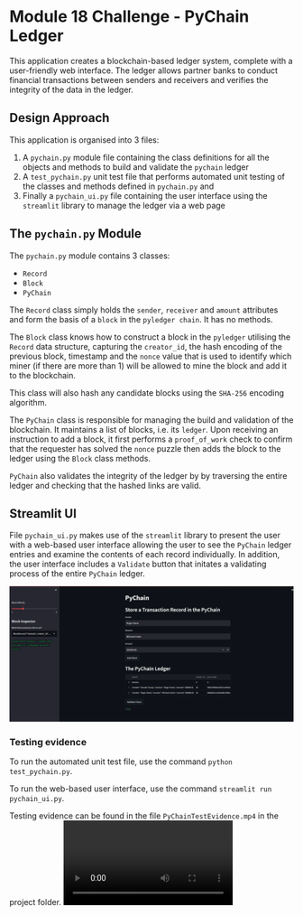 # Module 18 Challenge - PyChain Ledger

This application creates a blockchain-based ledger system, complete with a user-friendly web interface. The ledger allows partner banks to conduct financial transactions between senders and receivers and verifies the integrity of the data in the ledger.

## Design Approach
This application is organised into 3 files:

1. A `pychain.py` module file containing the class definitions for all the objects and methods to build and validate the `pychain` ledger
2. A `test_pychain.py` unit test file that performs automated unit testing of the classes and methods defined in `pychain.py` and
3. Finally a `pychain_ui.py` file containing the user interface using the `streamlit` library to manage the ledger via a web page

## The `pychain.py` Module
The `pychain.py` module contains 3 classes:
* `Record`
* `Block`
* `PyChain`

The `Record` class simply holds the `sender`, `receiver` and `amount` attributes and form the basis of a `block` in the `pyledger chain`.  It has no methods.

The `Block` class knows how to construct a block in the `pyledger` utilising the `Record` data structure, capturing the `creator_id`, the hash encoding of the previous block, timestamp and the `nonce` value that is used to identify which miner (if there are more than 1) will be allowed to mine the block and add it to the blockchain.

This class will also hash any candidate blocks using the `SHA-256` encoding algorithm.

The `PyChain` class is responsible for managing the build and validation of the blockchain.  It maintains a list of blocks, i.e. its `ledger`.  Upon receiving an instruction to add a block, it first performs a `proof_of_work` check to confirm that the requester has solved the `nonce` puzzle then adds the block to the ledger using the `Block` class methods.

`PyChain` also validates the integrity of the ledger by by traversing the entire ledger and checking that the hashed links are valid.

## Streamlit UI
File `pychain_ui.py` makes use of the `streamlit` library to present the user with a web-based user interface allowing the user to see the `PyChain` ledger entries and examine the contents of each record individually.  In addition, the user interface includes a `Validate` button that initates a validating process of the entire `PyChain` ledger.

![PyLedger User Interface](./PyLedgerUI.png)

### Testing evidence
To run the automated unit test file, use the command `python test_pychain.py`.

To run the web-based user interface, use the command `streamlit run pychain_ui.py`.

Testing evidence can be found in the file `PyChainTestEvidence.mp4` in the project folder.
![PyChain Testing Evidence Video](./PyChainTestEvidence.mp4)